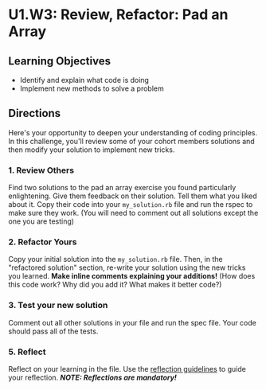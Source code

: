# U1.W3: Review, Refactor: Pad an Array

## Learning Objectives
- Identify and explain what code is doing
- Implement new methods to solve a problem

## Directions
Here's your opportunity to deepen your understanding of coding principles. In this challenge, you'll review some of your cohort members solutions and then modify your solution to implement new tricks. 

### 1. Review Others
Find two solutions to the pad an array exercise you found particularly enlightening. Give them feedback on their solution. Tell them what you liked about it. 
Copy their code into your `my_solution.rb` file and run the rspec to make sure they work. (You will need to comment out all solutions except the one you are testing)

### 2. Refactor Yours
Copy your initial solution into the `my_solution.rb` file. Then, in the "refactored solution" section, re-write your solution using the new tricks you learned. 
**Make inline comments explaining your additions!** (How does this code work?  Why did you add it? What makes it better code?)  


### 3.  Test your new solution
Comment out all other solutions in your file and run the spec file. Your code should pass all of the tests. 

### 5. Reflect
Reflect on your learning in the file. Use the [reflection guidelines](../week_2/reflection_guidelines.md) to guide your reflection. ***NOTE: Reflections are mandatory!***

